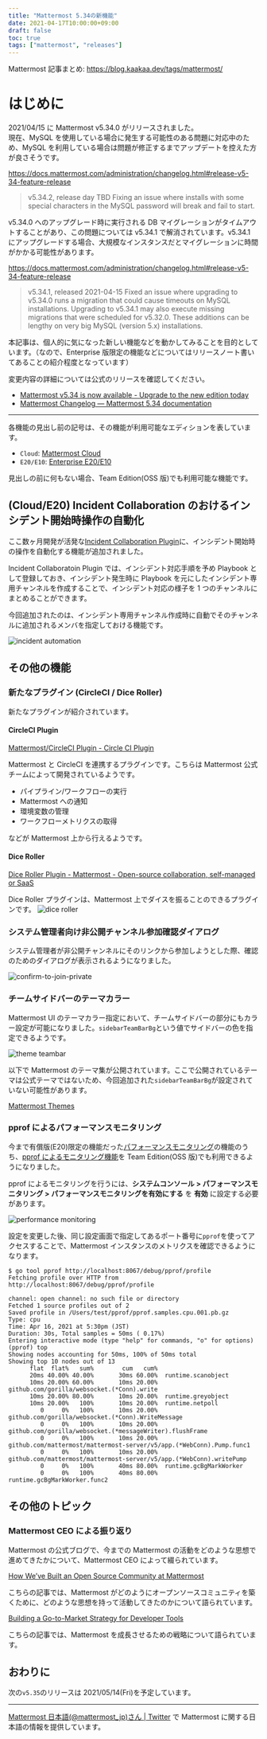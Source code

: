 ```yaml
---
title: "Mattermost 5.34の新機能"
date: 2021-04-17T10:00:00+09:00
draft: false
toc: true
tags: ["mattermost", "releases"]
---
```


Mattermost 記事まとめ: https://blog.kaakaa.dev/tags/mattermost/

# はじめに

2021/04/15 に Mattermost v5.34.0 がリリースされました。  
現在、MySQL を使用している場合に発生する可能性のある問題に対応中のため、MySQL を利用している場合は問題が修正するまでアップデートを控えた方が良さそうです。

https://docs.mattermost.com/administration/changelog.html#release-v5-34-feature-release

> v5.34.2, release day TBD
> Fixing an issue where installs with some special characters in the MySQL password will break and fail to start.

v5.34.0 へのアップグレード時に実行される DB マイグレーションがタイムアウトすることがあり、この問題については v5.34.1 で解消されています。v5.34.1 にアップグレードする場合、大規模なインスタンスだとマイグレーションに時間がかかる可能性があります。

https://docs.mattermost.com/administration/changelog.html#release-v5-34-feature-release

> v5.34.1, released 2021-04-15
> Fixed an issue where upgrading to v5.34.0 runs a migration that could cause timeouts on MySQL installations. Upgrading to v5.34.1 may also execute missing migrations that were scheduled for v5.32.0. These additions can be lengthy on very big MySQL (version 5.x) installations.

本記事は、個人的に気になった新しい機能などを動かしてみることを目的としています。（なので、Enterprise 版限定の機能などについてはリリースノート書いてあることの紹介程度となっています）

変更内容の詳細については公式のリリースを確認してください。

- [Mattermost v5\.34 is now available \- Upgrade to the new edition today](https://mattermost.com/blog/mattermost-release-v5-34/)
- [Mattermost Changelog — Mattermost 5\.34 documentation](https://docs.mattermost.com/administration/changelog.html#release-v5-34-feature-release)

---

各機能の見出し前の記号は、その機能が利用可能なエディションを表しています。

- `Cloud`: [Mattermost Cloud](https://mattermost.com/pricing-cloud/)
- `E20/E10`: [Enterprise E20/E10](https://mattermost.com/pricing-self-managed/)

見出しの前に何もない場合、Team Edition(OSS 版)でも利用可能な機能です。

## (Cloud/E20) Incident Collaboration のおけるインシデント開始時操作の自動化

ここ数ヶ月開発が活発な[Incident Collaboration Plugin](https://github.com/mattermost/mattermost-plugin-incident-collaboration)に、インシデント開始時の操作を自動化する機能が追加されました。

Incident Collaboratoin Plugin では、インシデント対応手順を予め Playbook として登録しておき、インシデント発生時に Playbook を元にしたインシデント専用チャンネルを作成することで、インシデント対応の様子を 1 つのチャンネルにまとめることができます。

今回追加されたのは、インシデント専用チャンネル作成時に自動でそのチャンネルに追加されるメンバを指定しておける機能です。

![incident automation](https://blog.kaakaa.dev/images/posts/mattermost/releases-5.34/incident-automation.png)

## その他の機能

### 新たなプラグイン (CircleCI / Dice Roller)

新たなプラグインが紹介されています。

#### CircleCI Plugin

[Mattermost/CircleCI Plugin \- Circle CI Plugin](https://mattermost.gitbook.io/circle-ci-plugin/)

Mattermost と CircleCI を連携するプラグインです。こちらは Mattermost 公式チームによって開発されているようです。

- パイプライン/ワークフローの実行
- Mattermost への通知
- 環境変数の管理
- ワークフローメトリクスの取得

などが Mattermost 上から行えるようです。

#### Dice Roller

[Dice Roller Plugin \- Mattermost \- Open\-source collaboration, self\-managed or SaaS](https://mattermost.com/marketplace/dice-roller-plugin/)

Dice Roller プラグインは、Mattermost 上でダイスを振ることのできるプラグインです。
![dice roller](https://blog.kaakaa.dev/images/posts/mattermost/releases-5.34/dice-roller.png)

### システム管理者向け非公開チャンネル参加確認ダイアログ

システム管理者が非公開チャンネルにそのリンクから参加しようとした際、確認のためのダイアログが表示されるようになりました。

![confirm-to-join-private](https://blog.kaakaa.dev/images/posts/mattermost/releases-5.34/confirm-to-join-private.png)

### チームサイドバーのテーマカラー

Mattermost UI のテーマカラー指定において、チームサイドバーの部分にもカラー設定が可能になりました。`sidebarTeamBarBg`という値でサイドバーの色を指定できるようです。

![theme teambar](https://blog.kaakaa.dev/images/posts/mattermost/releases-5.34/theme-teambar.png)

以下で Mattermost のテーマ集が公開されています。ここで公開されているテーマは公式テーマではないため、今回追加された`sidebarTeamBarBg`が設定されていない可能性があります。

[Mattermost Themes](https://avasconcelos114.github.io/mattermost-themes/)

### pprof によるパフォーマンスモニタリング

今まで有償版(E20)限定の機能だった[パフォーマンスモニタリング](https://docs.mattermost.com/deployment/metrics.html)の機能のうち、[pprof によるモニタリング機能](https://docs.mattermost.com/deployment/metrics.html#standard-go-metrics)を Team Edition(OSS 版)でも利用できるようになりました。

pprof によるモニタリングを行うには、**システムコンソール > パフォーマンスモニタリング > パフォーマンスモニタリングを有効にする** を **有効** に設定する必要があります。

![performance monitoring](https://blog.kaakaa.dev/images/posts/mattermost/releases-5.34/performance-monitoring.png)

設定を変更した後、同じ設定画面で指定してあるポート番号に`pprof`を使ってアクセスすることで、Mattermost インスタンスのメトリクスを確認できるようになります。

```
$ go tool pprof http://localhost:8067/debug/pprof/profile
Fetching profile over HTTP from http://localhost:8067/debug/pprof/profile

channel: open channel: no such file or directory
Fetched 1 source profiles out of 2
Saved profile in /Users/test/pprof/pprof.samples.cpu.001.pb.gz
Type: cpu
Time: Apr 16, 2021 at 5:30pm (JST)
Duration: 30s, Total samples = 50ms ( 0.17%)
Entering interactive mode (type "help" for commands, "o" for options)
(pprof) top
Showing nodes accounting for 50ms, 100% of 50ms total
Showing top 10 nodes out of 13
      flat  flat%   sum%        cum   cum%
      20ms 40.00% 40.00%       30ms 60.00%  runtime.scanobject
      10ms 20.00% 60.00%       10ms 20.00%  github.com/gorilla/websocket.(*Conn).write
      10ms 20.00% 80.00%       10ms 20.00%  runtime.greyobject
      10ms 20.00%   100%       10ms 20.00%  runtime.netpoll
         0     0%   100%       10ms 20.00%  github.com/gorilla/websocket.(*Conn).WriteMessage
         0     0%   100%       10ms 20.00%  github.com/gorilla/websocket.(*messageWriter).flushFrame
         0     0%   100%       10ms 20.00%  github.com/mattermost/mattermost-server/v5/app.(*WebConn).Pump.func1
         0     0%   100%       10ms 20.00%  github.com/mattermost/mattermost-server/v5/app.(*WebConn).writePump
         0     0%   100%       40ms 80.00%  runtime.gcBgMarkWorker
         0     0%   100%       40ms 80.00%  runtime.gcBgMarkWorker.func2
```

## その他のトピック

### Mattermost CEO による振り返り

Mattermost の公式ブログで、今までの Mattermost の活動をどのような思想で進めてきたかについて、Mattermost CEO によって綴られています。

[How We’ve Built an Open Source Community at Mattermost](https://mattermost.com/blog/building-open-source-community/)

こちらの記事では、Mattermost がどのようにオープンソースコミュニティを築くために、どのような思想を持って活動してきたのかについて語られています。

[Building a Go\-to\-Market Strategy for Developer Tools](https://mattermost.com/blog/go-to-market-strategy-for-developer-tools/)

こちらの記事では、Mattermost を成長させるための戦略について語られています。

## おわりに

次の`v5.35`のリリースは 2021/05/14(Fri)を予定しています。

---

[Mattermost 日本語\(@mattermost_jp\)さん \| Twitter](https://twitter.com/mattermost_jp?lang=ja) で Mattermost に関する日本語の情報を提供しています。
